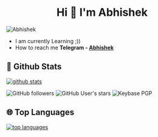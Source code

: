 <h1 align="center">Hi 👋 I'm Abhishek</h1>
<p align="left"> <img src="https://komarev.com/ghpvc/?username=abhishek&label=Profile%20views&color=0e75b6&style=plastic" alt="Abhishek" /> </p>

- I am currently Learning ;))
- How to reach me **Telegram - [Abhishek](https://t.me/itsmelegend)**


##  🐙 **Github Stats**

[![github stats](https://github-readme-stats.vercel.app/api?username=war-legend&show_icons=true&theme=radical)](https://github.com/war-legend)

![GitHub followers](https://img.shields.io/github/followers/war-legend?color=aqua&label=Followers&style=for-the-badge)
![GitHub User's stars](https://img.shields.io/github/stars/war-legend?affiliations=OWNER&color=aqua&style=for-the-badge)
![Keybase PGP](https://img.shields.io/keybase/pgp/war-legend?color=aqua&style=for-the-badge)


## 🌐 **Top Languages**

[![top languages](https://github-readme-stats.vercel.app/api/top-langs/?username=war-legend&show_icons=true&theme=radical&layout=compact)](https://github.com/war-legend)
















